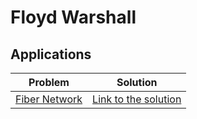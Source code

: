 # Floyd Warshall

## Applications

Problem | Solution
------- | --------
[Fiber Network](https://www.urionlinejudge.com.br/judge/pt/problems/view/1738) | [Link to the solution](https://github.com/danielvitor2d/Problem-Set/blob/main/FloydWarshall/FiberNetwork/FiberNetwork.cpp)